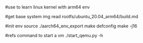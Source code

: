 #use to learn linux kernel with arm64 env

#get base system img
read rootfs/ubuntu_20.04_arm64/build.md

#init env
source ./aarch64_env_export
make defconfig
make -j16

#refs command to start a vm
./start_qemu.py -h
